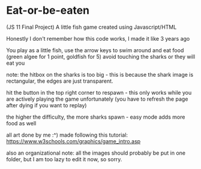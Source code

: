 # Eat-or-be-eaten
(JS 11 Final Project)
A little fish game created using Javascript/HTML

Honestly I don't remember how this code works, I made it like 3 years ago

You play as a little fish, use the arrow keys to swim around and eat food (green algee for 1 point, goldfish for 5)
avoid touching the sharks or they will eat you

note: the hitbox on the sharks is too big - this is because the shark image is rectangular, the edges are just transparent.

hit the button in the top right corner to respawn - this only works while you are actively playing the game unfortunately 
(you have to refresh the page after dying if you want to replay)

the higher the difficulty, the more sharks spawn - easy mode adds more food as well


all art done by me :^)
made following this tutorial: https://www.w3schools.com/graphics/game_intro.asp


also an organizational note: all the images should probably be put in one folder, but I am too lazy to edit it now, so sorry.

